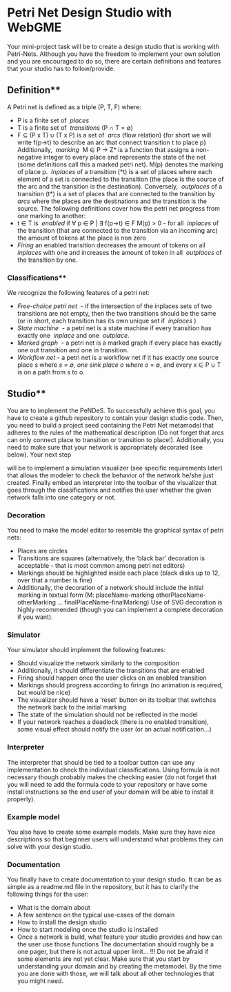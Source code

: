 # Petri Net Design Studio with WebGME

Your mini-project task will be to create a design studio that is working with Petri-Nets. Although
you have the freedom to implement your own solution and you are encouraged to do so, there
are certain definitions and features that your studio has to follow/provide.

## Definition\*\*

A Petri net is defined as a triple (P, T, F) where:

- P is a finite set of ​ _places_
- T is a finite set of ​ _transitions_ ​(P ∩ T = ∅)
- F ⊆ (P x T) ∪ (T x P) is a set of ​ _arcs_ ​(flow relation) {for short we will write f(p→t) to
  describe an arc that connect transition t to place p}
  Additionally, ​ _marking_ ​ M ∈ P → Z* is a function that assigns a non-negative integer to every
  place and represents the state of the net (some definitions call this a marked petri net). M(p)
  denotes the marking of place p. ​ *Inplaces* ​of a transition (*t) is a set of places where each
  element of a set is connected to the transition (the place is the source of the arc and the
  transition is the destination). Conversely, ​ _outplaces_ ​of a transition (t\*) is a set of places that are
  connected to the transition by ​ _arcs_ ​where the places are the destinations and the transition is
  the source.
  The following definitions cover how the petri net progress from one marking to another:
- t ∈ T is ​ _enabled_ ​if ∀ p ∈ P | ∃ f(p→t) ∈ F M(p) > 0 - for all ​ _inplaces_ ​of the transition
  (that are connected to the transition via an incoming arc) the amount of tokens at the
  place is non zero
- _Firing_ ​an enabled transition decreases the amount of tokens on all ​ _inplaces_ ​with one and
  increases the amount of token in all ​ _outplaces_ ​of the transition by one.

### Classifications\*\*

We recognize the following features of a petri net:

- _Free-choice petri net_ ​ - if the intersection of the inplaces sets of two transitions are not
  empty, then the two transitions should be the same (or in short, each transition has its
  own unique set if ​ _inplaces_ ​)
- _State machine_ ​ - a petri net is a state machine if every transition has exactly one ​ _inplace_
  and one ​ _outplace_ ​.
- _Marked graph_ ​ - a petri net is a marked graph if every place has exactly one out transition
  and one in transition.
- _Workflow net_ ​- a petri net is a workflow net if it has exactly one source place s where _s
  = ∅, one sink place o where o_ = ∅, and every x ∈ P ∪ T is on a path from s to o.

## Studio\*\*

You are to implement the PeNDeS. To successfully achieve this goal, you have to create a
github repository to contain your design studio code. Then, you need to build a project seed
containing the Petri Net metamodel that adheres to the rules of the mathematical description
(Do not forget that arcs can only connect place to transition or transition to place!). Additionally,
you need to make sure that your network is appropriately decorated (see below). Your next step

will be to implement a simulation visualizer (see specific requirements later) that allows the
modeler to check the behavior of the network he/she just created. Finally embed an interpreter
into the toolbar of the visualizer that goes through the classifications and notifies the user
whether the given network falls into one category or not.

### Decoration

You need to make the model editor to resemble the graphical syntax of petri nets:

- Places are circles
- Transitions are squares (alternatively, the ‘black bar’ decoration is acceptable - that is
  most common among petri net editors)
- Markings should be highlighted inside each place (black disks up to 12, over that a
  number is fine)
- Additionally, the decoration of a network should include the initial marking in textual form
  (M: placeName-marking otherPlaceName-otherMarking ... finalPlaceName-finalMarking)
  Use of SVG decoration is highly recommended (though you can implement a complete
  decoration if you want).

### Simulator

Your simulator should implement the following features:

- Should visualize the network similarly to the composition
- Additionally, it should differentiate the transitions that are enabled
- Firing should happen once the user clicks on an enabled transition
- Markings should progress according to firings (no animation is required, but would be
  nice)
- The visualizer should have a ‘reset’ button on its toolbar that switches the network back
  to the initial marking
- The state of the simulation should not be reflected in the model
- If your network reaches a deadlock (there is no enabled transition), some visual effect
  should notify the user (or an actual notification...)

### Interpreter

The interpreter that should be tied to a toolbar button can use any implementation to check the
individual classifications. Using formula is not necessary though probably makes the checking
easier (do not forget that you will need to add the formula code to your repository or have some
install instructions so the end user of your domain will be able to install it properly).

### Example model

You also have to create some example models. Make sure they have nice descriptions so that
beginner users will understand what problems they can solve with your design studio.

### Documentation

You finally have to create documentation to your design studio. It can be as simple as a
readme.md file in the repository, but it has to clarify the following things for the user:

- What is the domain about
- A few sentence on the typical use-cases of the domain
- How to install the design studio
- How to start modeling once the studio is installed
- Once a network is build, what feature your studio provides and how can the user use
  those functions
  The documentation should roughly be a one pager, but there is not actual upper limit...
  !!! Do not be afraid if some elements are not yet clear. Make sure that you start by
  understanding your domain and by creating the metamodel. By the time you are done with
  those, we will talk about all other technologies that you might need.
